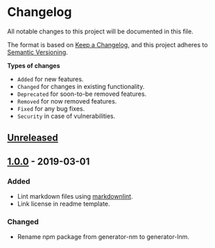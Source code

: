 # Changelog

All notable changes to this project will be documented in this file.

The format is based on [Keep a Changelog](https://keepachangelog.com/en/1.0.0/),
and this project adheres to [Semantic Versioning](https://semver.org/spec/v2.0.0.html).

**Types of changes**

- `Added` for new features.
- `Changed` for changes in existing functionality.
- `Deprecated` for soon-to-be removed features.
- `Removed` for now removed features.
- `Fixed` for any bug fixes.
- `Security` in case of vulnerabilities.

## [Unreleased]

## [1.0.0] - 2019-03-01

### Added

- Lint markdown files using [markdownlint](https://github.com/DavidAnson/markdownlint).
- Link license in readme template.

### Changed

- Rename npm package from generator-nm to generator-lnm.

[unreleased]: https://github.com/rodrigobdz/generator-lnm/compare/v1.0.0...HEAD
[1.0.0]: https://github.com/rodrigobdz/generator-lnm/compare/8711e3ae187acf7f73744f5763894188251515bf...v1.0.0

